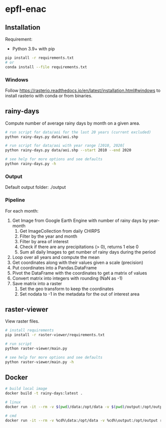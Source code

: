 # epfl-enac

## Installation

Requirement:

* Python 3.9+ with pip

```bash
pip install -r requirements.txt
# or 
conda install --file requirements.txt
```

### Windows

Follow https://rasterio.readthedocs.io/en/latest/installation.html#windows
to install rasterio with conda or from binaries.

## rainy-days

Compute number of average rainy days by month on a given area.

```bash
# run script for data/aoi for the last 20 years (current excluded)
python rainy-days.py data/aoi.shp

# run script for data/aoi with year range [2010, 2020[
python rainy-days.py data/aoi.shp --start 2010 --end 2020

# see help for more options and see defaults
python rainy-days.py -h
```

### Output

Default output folder: ./output

### Pipeline

For each month:

1. Get Image from Google Earth Engine with number of rainy days by year-month
    1. Get ImageCollection from daily CHIRPS
    2. Filter by the year and month
    3. Filter by area of interest
    4. Check if there are any precipitations (> 0), returns 1 else 0
    5. Sum all daily Images to get number of rainy days during the period
2. Loop over all years and compute the mean
3. Get coordinates along with their values given a scale (precision)
4. Put coordinates into a Pandas.DataFrame
5. Pivot the DataFrame with the coordinates to get a matrix of values
6. Convert matrix into integers with rounding (NaN as -1)
7. Save matrix into a raster
    1. Set the geo transform to keep the coordinates
    2. Set nodata to -1 in the metadata for the out of interest area

## raster-viewer

View raster files.

```bash
# install requirements
pip install -r raster-viewer/requirements.txt

# run script
python raster-viewer/main.py

# see help for more options and see defaults
python raster-viewer/main.py -h
```

## Docker

```bash
# build local image
docker build -t rainy-days:latest .

# linux
docker run -it --rm -v $(pwd)/data:/opt/data -v $(pwd)/output:/opt/output rainy-days:latest data/aoi --auth

# cmd
docker run -it --rm -v %cd%\data:/opt/data -v %cd%\output:/opt/output rainy-days:latest data/aoi --auth
```
